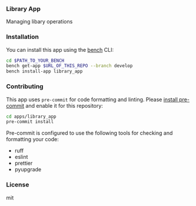 ### Library App

Managing libary operations

### Installation

You can install this app using the [bench](https://github.com/frappe/bench) CLI:

```bash
cd $PATH_TO_YOUR_BENCH
bench get-app $URL_OF_THIS_REPO --branch develop
bench install-app library_app
```

### Contributing

This app uses `pre-commit` for code formatting and linting. Please [install pre-commit](https://pre-commit.com/#installation) and enable it for this repository:

```bash
cd apps/library_app
pre-commit install
```

Pre-commit is configured to use the following tools for checking and formatting your code:

- ruff
- eslint
- prettier
- pyupgrade

### License

mit
